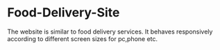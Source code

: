 # Food-Delivery-Site

The website is similar to food delivery services. It behaves responsively according to different screen sizes for pc,phone etc.


